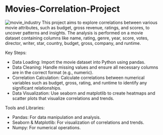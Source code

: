 # Movies-Correlation-Project
![movie_industry]([https://storage.googleapis.com/kaggle-datasets-images/2745/4541/1e920aef8d13d86d2c6f4b1aa78561d1/dataset-cover.jpg](https://github.com/InsightsUnlocked/Movies-Correlation-Project/blob/main/movie_industry.jpg))
This project aims to explore correlations between various movie attributes, such as budget, gross revenue, ratings, and scores, to uncover patterns and insights.
The analysis is performed on a movie dataset containing columns like name, rating, genre, year, score, votes, director, writer, star, country, budget, gross, company, and runtime.

Key Steps:
- Data Loading: Import the movie dataset into Python using pandas.
- Data Cleaning: Handle missing values and ensure all necessary columns are in the correct format (e.g., numeric).
- Correlation Calculation: Calculate correlations between numerical variables such as budget, gross, rating, and runtime to identify any significant relationships.
- Data Visualization: Use seaborn and matplotlib to create heatmaps and scatter plots that visualize correlations and trends.

Tools and Libraries:
- Pandas: For data manipulation and analysis.
- Seaborn & Matplotlib: For visualization of correlations and trends.
- Numpy: For numerical operations.

